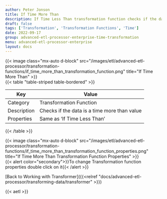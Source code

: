 ```yaml
---
author: Peter Jonson
title: If Time More Than
description: If Time Less Than transformation function checks if the data is a time more than value
draft: false
tags: ['Transformation', 'Transformation Functions', 'Time']
date: 2022-09-17
group: advanced-etl-processor-enterprise-time-transformation
menu: advanced-etl-processor-enterprise
layout: docs
---
```


{{< image class="mx-auto d-block"  src="/images/etl/advanced-etl-processor/transformation-functions/if_time_more_than_transformation_function.png" title="If Time More Than" >}}
\
{{< table "table-striped table-bordered" >}}

| Key         | Value                                        |
| ----------- | -------------------------------------------- |
| Category    | Transformation Function                      |
| Description | Checks if the data is a time more than value |
| Properties  | Same as ‘If Time Less Than’                  |

{{< /table >}}

{{< image class="mx-auto d-block"  src="/images/etl/advanced-etl-processor/transformation-functions/if_time_more_than_transformation_function_properties.png" title="If Time More Than Transformation Function Properties" >}}
\
{{< alert color="secondary">}}To change Transformation function properties double click on it{{< /alert >}}

[Back to Working with Transformer]({{<relref "docs/advanced-etl-processor/transforming-data/transformer" >}})

{{< aetl >}}

